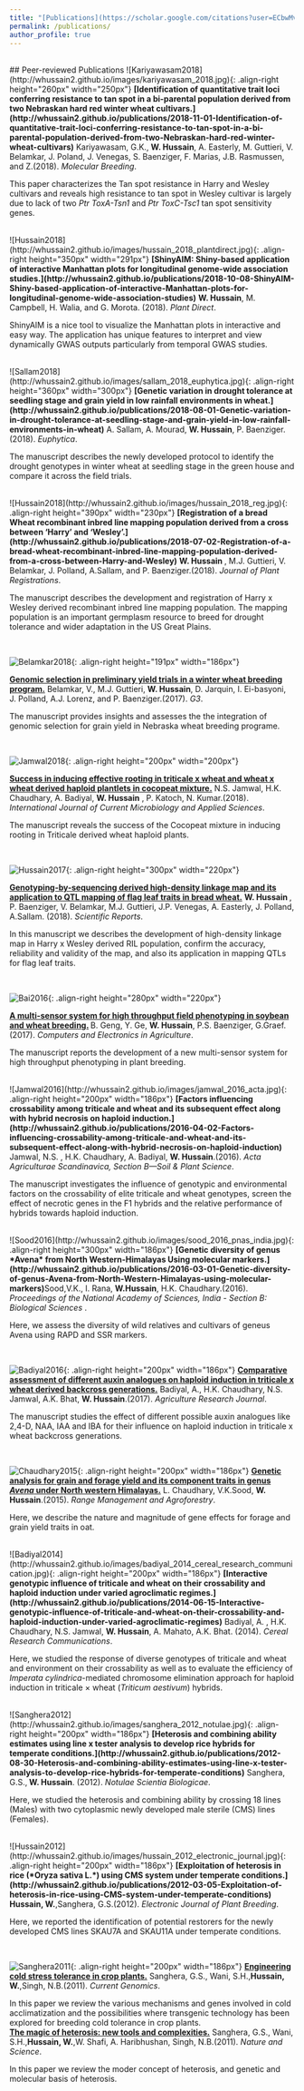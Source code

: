 ```yaml
---
title: "[Publications](https://scholar.google.com/citations?user=ECbwMvkAAAAJ&hl=en)"
permalink: /publications/
author_profile: true
---
```


<br>
## Peer-reviewed Publications
![Kariyawasam2018](http://whussain2.github.io/images/kariyawasam_2018.jpg){: .align-right height="260px" width="250px"}
<b>[Identification of quantitative trait loci conferring resistance to tan spot in a bi-parental population derived from two Nebraskan hard red winter wheat cultivars.](http://whussain2.github.io/publications/2018-11-01-Identification-of-quantitative-trait-loci-conferring-resistance-to-tan-spot-in-a-bi-parental-population-derived-from-two-Nebraskan-hard-red-winter-wheat-cultivars)</b> Kariyawasam, G.K., <b>W. Hussain</b>, A. Easterly, M. Guttieri, V. Belamkar, J. Poland, J. Venegas, S. Baenziger, F. Marias, J.B. Rasmussen, and Z.(2018). <i>Molecular Breeding</i>.

This paper characterizes the Tan spot resistance in Harry and Wesley cultivars and reveals high resistance to tan spot in Wesley cultivar is largely due to lack of two *Ptr ToxA-Tsn1* and *Ptr ToxC-Tsc1* tan spot sensitivity genes.

<br>
![Hussain2018](http://whussain2.github.io/images/hussain_2018_plantdirect.jpg){: .align-right height="350px" width="291px"}
<b>[ShinyAIM: Shiny-based application of interactive Manhattan plots for longitudinal genome-wide association studies.](http://whussain2.github.io/publications/2018-10-08-ShinyAIM-Shiny-based-application-of-interactive-Manhattan-plots-for-longitudinal-genome-wide-association-studies)</b> <b>W. Hussain</b>, M. Campbell, H. Walia, and G. Morota. (2018). <i>Plant Direct</i>.

ShinyAIM is a nice tool to visualize the Manhattan plots in interactive and easy way. The application has unique features to interpret and view dynamically GWAS outputs particularly from temporal GWAS studies.

<br>
![Sallam2018](http://whussain2.github.io/images/sallam_2018_euphytica.jpg){: .align-right height="360px" width="300px"}
<b>[Genetic variation in drought tolerance at seedling stage and grain yield in low rainfall environments in wheat.](http://whussain2.github.io/publications/2018-08-01-Genetic-variation-in-drought-tolerance-at-seedling-stage-and-grain-yield-in-low-rainfall-environments-in-wheat)</b> A. Sallam, A. Mourad, <b>W. Hussain</b>, P. Baenziger.(2018).<i> Euphytica</i>.

The manuscript describes the newly developed protocol to identify the drought genotypes in winter wheat at seedling stage in the green house and compare it across the field trials.  

<br>
![Hussain2018](http://whussain2.github.io/images/hussain_2018_reg.jpg){: .align-right height="390px" width="230px"}
<b>[Registration of a bread Wheat recombinant inbred line mapping population derived from a cross between ‘Harry’ and ‘Wesley’.](http://whussain2.github.io/publications/2018-07-02-Registration-of-a-bread-wheat-recombinant-inbred-line-mapping-population-derived-from-a-cross-between-Harry-and-Wesley)</b> <b>W. Hussain </b>, M.J. Guttieri, V. Belamkar, J. Polland, A.Sallam, and P. Baenziger.(2018). <i>Journal of Plant Registrations</i>.

 The manuscript describes the development and registration of Harry x Wesley derived recombinant inbred line mapping population. The mapping population is an important germplasm resource to breed for drought tolerance and wider adaptation in the US Great Plains.  

<br>

![Belamkar2018](http://whussain2.github.io/images/belamkar_2018_g3.jpg){: .align-right height="191px" width="186px"}

<b>[Genomic selection in preliminary yield trials in a winter wheat breeding program.](http://whussain2.github.io/publications/2018-06-19-Genomic-selection-in-preliminary-yield-trials-in-a-winter-wheat-breeding-program)</b> Belamkar, V., M.J. Guttieri, <b>W. Hussain</b>, D. Jarquin, I. Ei-basyoni, J. Polland, A.J. Lorenz, and P. Baenziger.(2017). <i>G3</i>.

The manuscript provides insights and assesses the the integration of genomic selection for grain yield in Nebraska wheat breeding programe.  

<br>

![Jamwal2018](http://whussain2.github.io/images/jamwal_2018_currentmicro.jpg){: .align-right height="200px" width="200px"}

<b>[Success in inducing effective rooting in triticale x wheat and wheat x wheat derived haploid plantlets in cocopeat mixture.](http://whussain2.github.io/publications/2018-05-10-Success-in-inducing-effective-rooting-in-triticale-x-wheat-and-wheat-x-wheat-derived-haploid-plantlets-in-cocopeat-mixture)</b> N.S. Jamwal, H.K. Chaudhary, A. Badiyal, <b> W. Hussain</b> , P. Katoch, N. Kumar.(2018). <i>International Journal of Current Microbiology and Applied Sciences</i>.

The manuscript reveals the success of  the Cocopeat mixture in inducing rooting in Triticale derived wheat haploid plants. 

<br>

![Hussain2017](http://whussain2.github.io/images/hussain_2017_sr.jpg){: .align-right height="300px" width="220px"}

<b>[Genotyping-by-sequencing derived high-density linkage map and its application to QTL mapping of flag leaf traits in bread wheat.](http://whussain2.github.io/publications/2017-11-27-Genotyping-by-sequencing-derived-high-density-linkage-map-and-its-application-to-QTL-mapping-of-flag-leaf-traits-in-bread-wheat)</b> <b>W. Hussain </b>,  P. Baenziger, V. Belamkar, M.J. Guttieri, J.P. Venegas, A. Easterly, J. Polland, A.Sallam. (2018). <i>Scientific Reports</i>.

 In this manuscript we describes the development of high-density linkage map in Harry x Wesley derived RIL population, confirm the accuracy, reliability and validity of the map, and also its application in mapping QTLs for flag leaf traits.

<br>

![Bai2016](http://whussain2.github.io/images/bai_2016_computers_electronics_agriculture.jpg){: .align-right height="280px" width="220px"}

<b>[A multi-sensor system for high throughput field phenotyping in soybean and wheat breeding.](http://whussain2.github.io/publications/2016-10-14-A-multi-sensor-system-for-high-throughput-field-phenotyping-in-soybean-and-wheat-breeding) </b>B. Geng, Y. Ge, <b>W. Hussain</b>, P.S. Baenziger, G.Graef.(2017). <i>Computers and Electronics in Agriculture</i>.

The manuscript reports the development of a new multi-sensor system for high throughput phenotyping in plant breeding. 

<br>
![Jamwal2016](http://whussain2.github.io/images/jamwal_2016_acta.jpg){: .align-right height="200px" width="186px"}
<b>[Factors influencing crossability among triticale and wheat and its subsequent effect along with hybrid necrosis on haploid induction.](http://whussain2.github.io/publications/2016-04-02-Factors-influencing-crossability-among-triticale-and-wheat-and-its-subsequent-effect-along-with-hybrid-necrosis-on-haploid-induction)</b> Jamwal, N.S. , H.K. Chaudhary, A. Badiyal, <b> W. Hussain</b>.(2016). <i>Acta Agriculturae Scandinavica, Section B—Soil & Plant Science</i>.

The manuscript investigates the influence of genotypic and environmental factors on the crossability of elite triticale and wheat genotypes, screen the effect of necrotic genes in the F1 hybrids and the relative performance of hybrids towards haploid induction.  

<br>
![Sood2016](http://whussain2.github.io/images/sood_2016_pnas_india.jpg){: .align-right height="300px" width="186px"}
<b>[Genetic diversity of genus *Avena* from North Western-Himalayas Using molecular markers.](http://whussain2.github.io/publications/2016-03-01-Genetic-diversity-of-genus-Avena-from-North-Western-Himalayas-using-molecular-markers)</b>Sood,V.K., I. Rana, <b> W.Hussain</b>, H.K. Chaudhary.(2016). <i>Proceedings of the National Academy of Sciences, India - Section B: Biological Sciences </i>.

Here, we assess the diversity of wild relatives and cultivars of geneus Avena using RAPD and SSR markers.  

<br>

![Badiyal2016](http://whussain2.github.io/images/badiyal_2016_agriculture.jpg){: .align-right height="200px" width="186px"}
<b>[Comparative assessment of different auxin analogues on haploid induction in triticale x wheat derived backcross generations.](http://whussain2.github.io/publications/2016-06-01-Comparative-assessment-of-different-auxin-analogues-on-haploid-induction-in-triticale-x-wheat-derived-backcross-generations)</b> Badiyal, A., H.K. Chaudhary, N.S. Jamwal, A.K. Bhat, <b> W. Hussain</b>.(2017). <i>Agriculture Research Journal</i>.

The manuscript studies the effect of different possible auxin analogues like 2,4-D, NAA, IAA and IBA for their influence on haploid induction in triticale x wheat backcross generations.
 
<br>

![Chaudhary2015](http://whussain2.github.io/images/chaudhary_2015_range_management.jpg){: .align-right height="200px" width="186px"}
<b>[Genetic analysis for grain and forage yield and its component traits in genus *Avena* under North western Himalayas.](http://whussain2.github.io/publications/2015-05-02-Genetic-analysis-for-grain-and-forage-yield-and-its-component-traits-in-genus-Avena-under-North-western-Himalayas)</b> L. Chaudhary, V.K.Sood, <b>W. Hussain</b>.(2015). <i>Range Management and Agroforestry</i>.

Here, we describe the nature and magnitude of gene effects for forage and grain yield traits in oat.

<br>
![Badiyal2014](http://whussain2.github.io/images/badiyal_2014_cereal_research_communication.jpg){: .align-right height="200px" width="186px"}
<b>[Interactive genotypic influence of triticale and wheat on their crossability and haploid induction under varied agroclimatic regimes.](http://whussain2.github.io/publications/2014-06-15-Interactive-genotypic-influence-of-triticale-and-wheat-on-their-crossability-and-haploid-induction-under-varied-agroclimatic-regimes)</b> Badiyal, A. , H.K. Chaudhary, N.S. Jamwal, <b>W. Hussain</b>, A. Mahato, A.K. Bhat. (2014). <i>Cereal Research Communications</i>.

Here, we studied the response of diverse genotypes of triticale and wheat and environment on their crossability as well as to evaluate the efficiency of *Imperata cylindrica*-mediated chromosome elimination approach for haploid induction in triticale × wheat (*Triticum aestivum*) hybrids.

<br>
![Sanghera2012](http://whussain2.github.io/images/sanghera_2012_notulae.jpg){: .align-right height="200px" width="186px"}
<b>[Heterosis and combining ability estimates using line x tester analysis to develop rice hybrids for temperate conditions.](http://whussain2.github.io/publications/2012-08-30-Heterosis-and-combining-ability-estimates-using-line-x-tester-analysis-to-develop-rice-hybrids-for-temperate-conditions)</b> Sanghera, G.S.,<b> W. Hussain</b>. (2012). <i>Notulae Scientia Biologicae</i>.

Here, we studied the heterosis and combining ability by crossing 18 lines (Males) with two cytoplasmic newly developed male sterile (CMS) lines (Females).

<br>
![Hussain2012](http://whussain2.github.io/images/hussain_2012_electronic_journal.jpg){: .align-right height="200px" width="186px"}
<b>[Exploitation of heterosis in rice (*Oryza sativa L.*) using CMS system under temperate conditions.](http://whussain2.github.io/publications/2012-03-05-Exploitation-of-heterosis-in-rice-using-CMS-system-under-temperate-conditions)</b> <b> Hussain, W.</b>,Sanghera, G.S.(2012). <i>Electronic Journal of Plant Breeding</i>.

Here, we reported the identification of potential restorers for the newly developed CMS lines SKAU7A and SKAU11A under temperate conditions.

<br>

![Sanghera2011](http://whussain2.github.io/images/sanghera_2011_current_genomics_journal.jpg){: .align-right height="200px" width="186px"}
<b>[Engineering cold stress tolerance in crop plants.](http://whussain2.github.io/publications/2011-01-01-Engineering-cold-stress-tolerance-in-crop-plants)</b> Sanghera, G.S., Wani, S.H.,<b>Hussain, W.</b>,Singh, N.B.(2011). <i>Current Genomics</i>.

In this paper we review the various mechanisms and genes involved in cold acclimatization and the possibilities where transgenic technology has been explored for breeding cold tolerance in crop plants.
<br>
<b>[The magic of heterosis: new tools and complexities.](http://whussain2.github.io/publications/2011-02-02-The-magic-of-heterosi-new-tools-and-complexities)</b> Sanghera, G.S., Wani, S.H.,<b>Hussain, W.</b>,W. Shafi, A. Haribhushan, Singh, N.B.(2011). <i>Nature and Science</i>.

In this paper we review the moder concept of heterosis, and genetic and molecular basis of heterosis.
